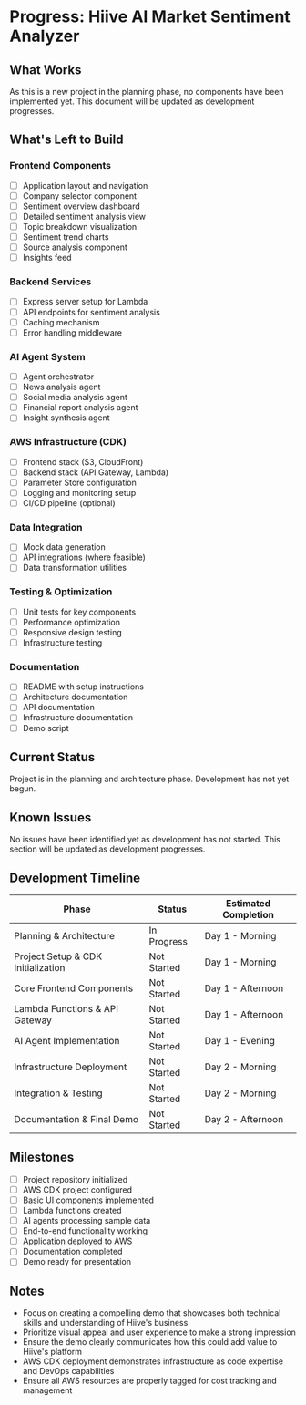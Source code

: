 # Progress: Hiive AI Market Sentiment Analyzer

## What Works

As this is a new project in the planning phase, no components have been implemented yet. This document will be updated as development progresses.

## What's Left to Build

### Frontend Components
- [ ] Application layout and navigation
- [ ] Company selector component
- [ ] Sentiment overview dashboard
- [ ] Detailed sentiment analysis view
- [ ] Topic breakdown visualization
- [ ] Sentiment trend charts
- [ ] Source analysis component
- [ ] Insights feed

### Backend Services
- [ ] Express server setup for Lambda
- [ ] API endpoints for sentiment analysis
- [ ] Caching mechanism
- [ ] Error handling middleware

### AI Agent System
- [ ] Agent orchestrator
- [ ] News analysis agent
- [ ] Social media analysis agent
- [ ] Financial report analysis agent
- [ ] Insight synthesis agent

### AWS Infrastructure (CDK)
- [ ] Frontend stack (S3, CloudFront)
- [ ] Backend stack (API Gateway, Lambda)
- [ ] Parameter Store configuration
- [ ] Logging and monitoring setup
- [ ] CI/CD pipeline (optional)

### Data Integration
- [ ] Mock data generation
- [ ] API integrations (where feasible)
- [ ] Data transformation utilities

### Testing & Optimization
- [ ] Unit tests for key components
- [ ] Performance optimization
- [ ] Responsive design testing
- [ ] Infrastructure testing

### Documentation
- [ ] README with setup instructions
- [ ] Architecture documentation
- [ ] API documentation
- [ ] Infrastructure documentation
- [ ] Demo script

## Current Status

Project is in the planning and architecture phase. Development has not yet begun.

## Known Issues

No issues have been identified yet as development has not started. This section will be updated as development progresses.

## Development Timeline

| Phase | Status | Estimated Completion |
|-------|--------|----------------------|
| Planning & Architecture | In Progress | Day 1 - Morning |
| Project Setup & CDK Initialization | Not Started | Day 1 - Morning |
| Core Frontend Components | Not Started | Day 1 - Afternoon |
| Lambda Functions & API Gateway | Not Started | Day 1 - Afternoon |
| AI Agent Implementation | Not Started | Day 1 - Evening |
| Infrastructure Deployment | Not Started | Day 2 - Morning |
| Integration & Testing | Not Started | Day 2 - Morning |
| Documentation & Final Demo | Not Started | Day 2 - Afternoon |

## Milestones

- [ ] Project repository initialized
- [ ] AWS CDK project configured
- [ ] Basic UI components implemented
- [ ] Lambda functions created
- [ ] AI agents processing sample data
- [ ] End-to-end functionality working
- [ ] Application deployed to AWS
- [ ] Documentation completed
- [ ] Demo ready for presentation

## Notes

- Focus on creating a compelling demo that showcases both technical skills and understanding of Hiive's business
- Prioritize visual appeal and user experience to make a strong impression
- Ensure the demo clearly communicates how this could add value to Hiive's platform
- AWS CDK deployment demonstrates infrastructure as code expertise and DevOps capabilities
- Ensure all AWS resources are properly tagged for cost tracking and management